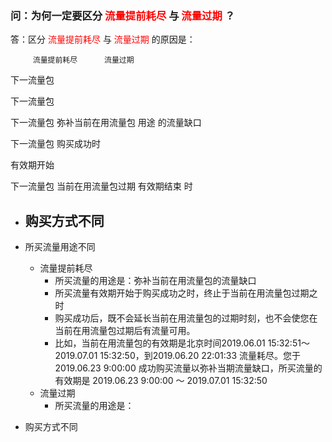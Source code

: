 ### 问：为何一定要区分<font color="Red"> 流量提前耗尽 </font>与<font color="Red"> 流量过期 </font>？
答：区分<font color="Red"> 流量提前耗尽 </font>与<font color="Red"> 流量过期 </font>的原因是：



         流量提前耗尽      流量过期
下一流量包

下一流量包

  下一流量包 弥补当前在用流量包
  用途      的流量缺口

下一流量包 购买成功时 

  
有效期开始

下一流量包 当前在用流量包过期
有效期结束 时

- 购买方式不同
  - 
- 所买流量用途不同

  - 流量提前耗尽
    - 所买流量的用途是：弥补当前在用流量包的流量缺口
    - 所买流量有效期开始于购买成功之时，终止于当前在用流量包过期之时
    - 购买成功后，既不会延长当前在用流量包的过期时刻，也不会使您在当前在用流量包过期后有流量可用。
    - 比如，当前在用流量包的有效期是北京时间2019.06.01 15:32:51～2019.07.01 15:32:50，到2019.06.20 22:01:33 流量耗尽。您于2019.06.23 9:00:00 成功购买流量以弥补当期流量缺口，所买流量的有效期是 2019.06.23 9:00:00 ～ 2019.07.01 15:32:50
  - 流量过期
    - 所买流量的用途是：
- 购买方式不同
